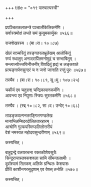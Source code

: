 +++
title = "०१९ पाश्चात्यस्त्री"

+++


प्रपञ्चितकलातन्त्रे पञ्चालीकेलिकर्मणि ।  
सर्वास्त्रमोक्षं लभते समं कुसुमकार्मुकः ॥५६६॥  


राजशेखरस्य । (बा।रा। १०।८७)  


खेलं सञ्चरितुं तरङ्गतरलभ्रूलेखम् आलोकितुं  
रम्यं स्थातुम् अनादरार्पितमनोमुद्रं च सम्भाषितुम् ।  
सन्त्यज्योज्जयिनीजनीर् विवदितुं हृद्यं च लङ्कापते  
प्रत्यङ्गार्पणसुन्दरं च न जनो जानाति रन्तुं पुरः ॥५६७॥  


तस्यैव । (बा।रा। १०।८१, सू।मु। १०७।२५)  


चकीर्य एव चतुराश् चन्द्रिकापानकर्मणि ।  
आवन्त्य एव निपुणाः स्त्रियः सुरतकर्मणि ॥५६८॥  


तस्यैव । (स्ब्र् १०।८२, सा।द। उन्देर् १०।६८)  


ताडङ्कवल्गनतरङ्गितगण्डलेख  
मानाभिलम्बिदरदोलिततारहारम् ।  
आश्रोणि गुल्फपरिमण्डलितोत्तरीयं  
वेशं नमस्यत महोदयसुन्दरीणाम् ॥५६९॥  


कस्यचित् ।  


बाहुद्वन्द्वे वलयरचना रक्तकौशेयसूत्रैः  
सिन्दूरान्तस्तवकशवला सामि सीमन्तलक्ष्मीः ।  
दूर्वाश्यामं तिलकम् अलिके ग्रन्थिलः केशपाशः  
प्रीतिं काशीनगरसुदृशाम् एव वेषस् तनोति ॥५७०॥  


कस्यचित् ।  

